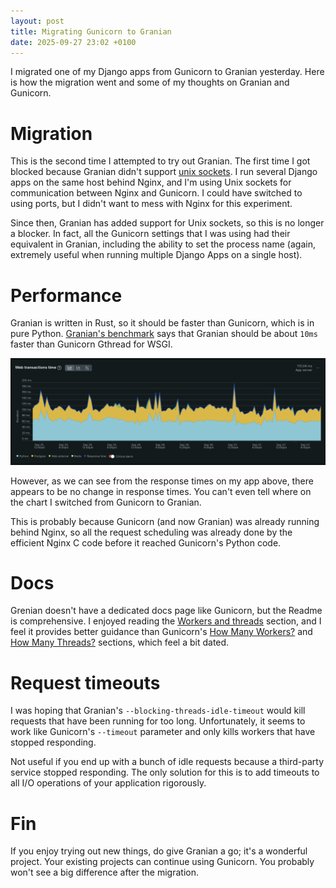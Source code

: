 ```yaml
---
layout: post
title: Migrating Gunicorn to Granian
date: 2025-09-27 23:02 +0100
---
```


I migrated one of my Django apps from Gunicorn to Granian yesterday. Here is how the migration went and some of my thoughts on Granian and Gunicorn.

# Migration

This is the second time I attempted to try out Granian. The first time I got blocked because Granian didn't support [unix sockets](https://github.com/emmett-framework/granian/issues/97). I run several Django apps on the same host behind Nginx, and I'm using Unix sockets for communication between Nginx and Gunicorn. I could have switched to using ports, but I didn't want to mess with Nginx for this experiment.

Since then, Granian has added support for Unix sockets, so this is no longer a blocker. In fact, all the Gunicorn settings that I was using had their equivalent in Granian, including the ability to set the process name (again, extremely useful when running multiple Django Apps on a single host).

# Performance

Granian is written in Rust, so it should be faster than Gunicorn, which is in pure Python. [Granian's benchmark](https://github.com/emmett-framework/granian/blob/master/benchmarks/vs.md#wsgi) says that Granian should be about `10ms` faster than Gunicorn Gthread for WSGI.

![Chart of response times before and after the upgrade. No visible difference.](/assets/pics/granian-gunicorn.png)

However, as we can see from the response times on my app above, there appears to be no change in response times. You can't even tell where on the chart I switched from Gunicorn to Granian.

This is probably because Gunicorn (and now Granian) was already running behind Nginx, so all the request scheduling was already done by the efficient Nginx C code before it reached Gunicorn's Python code.

# Docs

Grenian doesn't have a dedicated docs page like Gunicorn, but the Readme is comprehensive. I enjoyed reading the [Workers and threads](https://github.com/emmett-framework/granian?tab=readme-ov-file#workers-and-threads) section, and I feel it provides better guidance than Gunicorn's [How Many Workers?](https://docs.gunicorn.org/en/latest/design.html#how-many-workers) and [How Many Threads?](https://docs.gunicorn.org/en/latest/design.html#how-many-threads) sections, which feel a bit dated.

# Request timeouts

I was hoping that Granian's `--blocking-threads-idle-timeout` would kill requests that have been running for too long. Unfortunately, it seems to work like Gunicorn's `--timeout` parameter and only kills workers that have stopped responding.

Not useful if you end up with a bunch of idle requests because a third-party service stopped responding. The only solution for this is to add timeouts to all I/O operations of your application rigorously.

# Fin

If you enjoy trying out new things, do give Granian a go; it's a wonderful project. Your existing projects can continue using Gunicorn. You probably won't see a big difference after the migration.

